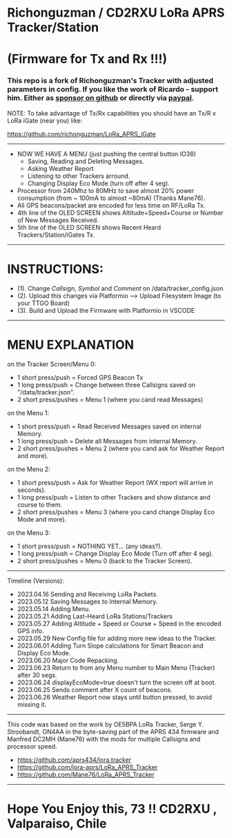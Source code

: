 # Richonguzman / CD2RXU LoRa APRS Tracker/Station
# (Firmware for Tx and Rx !!!)

### This repo is a fork of Richonguzman's Tracker with adjusted parameters in config. If you like the work of Ricardo - support him. Either as <a href="https://github.com/sponsors/richonguzman" target="_blank">sponsor on github</a> or directly via <a href="http://paypal.me/richonguzman" target="_blank">paypal</a>.

NOTE: To take advantage of Tx/Rx capabilities you should have an Tx/R   x LoRa iGate (near you) like:

https://github.com/richonguzman/LoRa_APRS_iGate

____________________________________________________
- NOW WE HAVE A MENU (just pushing the central button IO38)
    - Saving, Reading and Deleting Messages.
    - Asking Weather Report
    - Listening to other Trackers arround.
    - Changing Display Eco Mode (turn off after 4 seg).
- Processor from 240Mhz to 80MHz to save almost 20% power consumption (from ~ 100mA to almost ~80mA) (Thanks Mane76).
- All GPS beacons/packet are encoded for less time on RF/LoRa Tx.
- 4th line of the OLED SCREEN shows Altitude+Speed+Course or Number of New Messages Received.
- 5th line of the OLED SCREEN shows Recent Heard Trackers/Station/iGates Tx.
____________________________________________________

# INSTRUCTIONS:
- (1). Change _Callsign_, _Symbol_ and _Comment_ on /data/tracker_config.json
- (2). Upload this changes via Platformio --> Upload Filesystem Image (to your TTGO Board)
- (3). Build and Upload the Firmware with Platformio in VSCODE

____________________________________________________

# MENU EXPLANATION

on the Tracker Screen/Menu 0:
- 1 short press/push   = Forced GPS Beacon Tx
- 1 long press/push    = Change between three Callsigns saved on "/data/tracker.json".
- 2 short press/pushes = Menu 1 (where you cand read Messages)

on the Menu 1:
- 1 short press/push   = Read Received Messages saved on internal Memory.
- 1 long press/push    = Delete all Messages from internal Memory.
- 2 short press/pushes = Menu 2 (where you cand ask for Weather Report and more).

on the Menu 2:
- 1 short press/push   = Ask for Weather Report (WX report will arrive in seconds).
- 1 long press/push    = Listen to other Trackers and show distance and course to them.
- 2 short press/pushes = Menu 3 (where you cand change Display Eco Mode and more).

on the Menu 3:
- 1 short press/push   = NOTHING YET... (any ideas?).
- 1 long press/push    = Change Display Eco Mode (Turn off after 4 seg).
- 2 short press/pushes = Menu 0 (back to the Tracker Screen).

____________________________________________________
Timeline (Versions):
- 2023.04.16 Sending and Receiving LoRa Packets.
- 2023.05.12 Saving Messages to Internal Memory.
- 2023.05.14 Adding Menu.
- 2023.05.21 Adding Last-Heard LoRa Stations/Trackers
- 2023.05.27 Adding Altitude + Speed or Course + Speed in the encoded GPS info.
- 2023.05.29 New Config file for adding more new ideas to the Tracker.
- 2023.06.01 Adding Turn Slope calculations for Smart Beacon and Display Eco Mode.
- 2023.06.20 Major Code Repacking.
- 2023.06.23 Return to from any Menu number to Main Menu (Tracker) after 30 segs.
- 2023.06.24 displayEcoMode=true doesn't turn the screen off at boot.
- 2023.06.25 Sends comment after X count of beacons.
- 2023.06.26 Weather Report now stays until button pressed, to avoid missing it.
____________________________________________________
This code was based on the work by OE5BPA LoRa Tracker, Serge Y. Stroobandt, ON4AA in the byte-saving part of the APRS 434 firmware  and Manfred DC2MH (Mane76) with the mods for multiple Callsigns and processor speed.
- https://github.com/aprs434/lora.tracker
- https://github.com/lora-aprs/LoRa_APRS_Tracker
- https://github.com/Mane76/LoRa_APRS_Tracker
____________________________________________________

# Hope You Enjoy this, 73 !!  CD2RXU , Valparaiso, Chile
